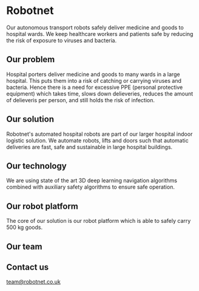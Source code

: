 # Robotnet

Our autonomous transport robots safely deliver medicine and goods to hospital wards. We keep healthcare workers and patients safe by reducing the risk of exposure to viruses and bacteria.

## Our problem

Hospital porters deliver medicine and goods to many wards in a large hospital. This puts them into a risk of catching or carrying viruses and bacteria. Hence there is a need for excessive PPE (personal protective equipment) which takes time, slows down delieveries, reduces the amount of delieveris per person, and still holds the risk of infection.

## Our solution

Robotnet's automated hospital robots are part of our larger hospital indoor logistic solution. We automate robots, lifts and doors such that automatic deliveries are fast, safe and sustainable in large hospital buildings.

## Our technology

We are using state of the art 3D deep learning navigation algorithms combined with auxiliary safety algorithms to ensure safe operation.

## Our robot platform

The core of our solution is our robot platform which is able to safely carry 500 kg goods.

## Our team


## Contact us

team@robotnet.co.uk
